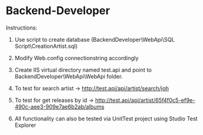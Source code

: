 # Backend-Developer

Instructions:

1. Use script to create database (BackendDeveloper\WebApi\SQL Script\CreationArtist.sql)

2. Modify Web.config connectionstring accordingly

3. Create IIS virtual directory named test.api and point to BackendDeveloper\WebApi\WebApi folder.

4. To test for search artist -> http://test.api/api/artist/search/joh

5. To test for get releases by id -> http://test.api/api/artist/65f4f0c5-ef9e-490c-aee3-909e7ae6b2ab/albums

6. All functionality can also be tested via UnitTest project using Studio Test Explorer
